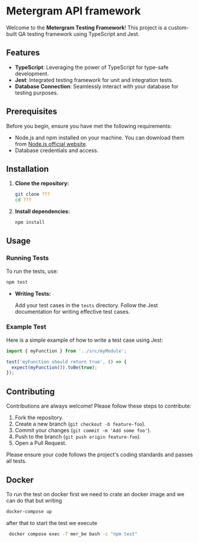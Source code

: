 # Metergram API framework

Welcome to the **Metergram Testing Framework**! This project is a custom-built QA testing framework using TypeScript and Jest.

## Features

- **TypeScript**: Leveraging the power of TypeScript for type-safe development.
- **Jest**: Integrated testing framework for unit and integration tests.
- **Database Connection**: Seamlessly interact with your database for testing purposes.

## Prerequisites

Before you begin, ensure you have met the following requirements:

- Node.js and npm installed on your machine. You can download them from [Node.js official website](https://nodejs.org/).
- Database credentials and access.

## Installation

1. **Clone the repository:**

    ```bash
    git clone ???
    cd ???
    ```

2. **Install dependencies:**

    ```bash
    npm install
    ```

## Usage

### Running Tests

To run the tests, use:

```bash
npm test
```

- **Writing Tests:**

  Add your test cases in the `tests` directory. Follow the Jest documentation for writing effective test cases.

### Example Test

Here is a simple example of how to write a test case using Jest:

```typescript
import { myFunction } from '../src/myModule';

test('myFunction should return true', () => {
  expect(myFunction()).toBe(true);
});
```

## Contributing

Contributions are always welcome! Please follow these steps to contribute:

1. Fork the repository.
2. Create a new branch (`git checkout -b feature-foo`).
3. Commit your changes (`git commit -m 'Add some foo'`).
4. Push to the branch (`git push origin feature-foo`).
5. Open a Pull Request.

Please ensure your code follows the project's coding standards and passes all tests.

## Docker 

To run the test on docker first we need to crate an docker image and we can do that but writing 

```bash
docker-compose up
```

after that to start the test we execute

```bash
 docker compose exec -T mer_be bash -c "npm test"
```
